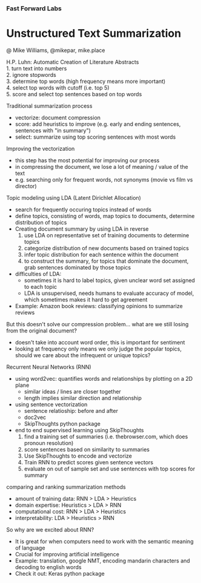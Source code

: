 ### Fast Forward Labs
# Unstructured Text Summarization
@ Mike Williams, @mikepar, mike.place


H.P. Luhn: Automatic Creation of Literature Abstracts  
    1. turn text into numbers  
    2. ignore stopwords  
    3. determine top words (high frequency means more important)  
    4. select top words with cutoff (i.e. top 5)  
    5. score and select top sentences based on top words  

Traditional summarization process
- vectorize: document compression
- score: add heuristics to improve (e.g. early and ending sentences, sentences with "in summary")
- select: summarize using top scoring sentences with most words

Improving the vectorization
- this step has the most potential for improving our process
- in compressing the document, we lose a lot of meaning / value of the text
- e.g. searching only for frequent words, not synonyms (movie vs film vs director)

Topic modeling using LDA (Latent Dirichlet Allocation)
- search for frequently occuring topics instead of words
- define topics, consisting of words, map topics to documents, determine distribution of topics
- Creating document summary by using LDA in reverse
    1. use LDA on representative set of training documents to determine topics
    2. categorize distribution of new documents based on trained topics
    3. infer topic distribution for each sentence within the document
    4. to construct the summary, for topics that dominate the document, grab sentences dominated by those topics
- difficulties of LDA:
    - sometimes it is hard to label topics, given unclear word set assigned to each topic
    - LDA is unsupervised, needs humans to evaluate accuracy of model, which sometimes makes it hard to get agreement
- Example: Amazon book reviews: classifying opinions to summarize reviews

But this doesn't solve our compression problem... what are we still losing from the original document?
- doesn't take into account word order, this is important for sentiment
- looking at frequency only means we only judge the popular topics, should we care about the infrequent or unique topics?

Recurrent Neural Networks (RNN)
- using word2vec: quantifies words and relationships by plotting on a 2D plane
    - similar ideas / lines are closer together
    - length implies similar direction and relationship
- using sentence vectorization
    - sentence relatioship: before and after
    - doc2vec
    - SkipThoughts python package
- end to end supervised learning using SkipThoughts
    1. find a training set of summaries (i.e. thebrowser.com, which does pronoun resolution)
    2. score sentences based on similarity to summaries
    3. Use SkipThoughts to encode and vectorize
    4. Train RNN to predict scores given sentence vectors
    5. evaluate on out of sample set and use sentences with top scores for summary

comparing and ranking summarization methods
- amount of training data: RNN > LDA > Heuristics
- domain expertise: Heuristics > LDA > RNN
- computational cost: RNN > LDA > Heuristics
- interpretability: LDA > Heuristics > RNN

So why are we excited about RNN?
- It is great for when computers need to work with the semantic meaning of language
- Crucial for improving artificial intelligence
- Example: translation, google NMT, encoding mandarin characters and decoding to english words
- Check it out: Keras python package